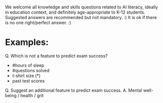 We welcome all knowledge and skills questions related to AI literacy, ideally in education context, and definitely age-appropriate to K-12 students. 
Suggested answers are recommended but not mandatory. :)
It is ok if there is no one right/perfect answer. :)

# Examples:

Q. Which is not a feature to predict exam success?
- #hours of sleep
- #questions solved
- t-shirt size (*)
- past test scores

Q. Suggest an additional feature to predict exam success.
A. Mental well-being / health / grit 
